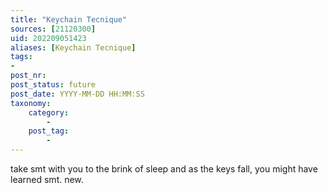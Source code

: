 ```yaml
---
title: "Keychain Tecnique"
sources: [21120300]
uid: 202209051423
aliases: [Keychain Tecnique]
tags:
-
post_nr:
post_status: future
post_date: YYYY-MM-DD HH:MM:SS
taxonomy:
    category:
        -
    post_tag:
        -
---
```

take smt with you to the brink of sleep and as the keys fall, you might have learned smt. new.